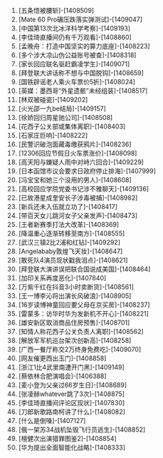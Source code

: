 
1. [五条悟被腰斩]-[1408509]
1. [Mate 60 Pro碾压跌落实弹测试]-[1409047]
1. [中国第13次北冰洋科学考察]-[1409193]
1. [李佳琦直播间仍有千万观看]-[1408860]
1. [孟晚舟：打造中国坚实的算力底座]-[1408223]
1. [多个涉大凉山伪公益账号被查]-[1408318]
1. [家长回应联名驱赶霸凌学生]-[1409071]
1. [拜登联大讲话称不想与中国脱钩]-[1408659]
1. [国铁辟谣老人乘火车票价5折]-[1408024]
1. [英媒：墨西哥“外星遗骸”未经组装]-[1408517]
1. [林双被碰瓷]-[1409202]
1. [火光邵一九be结局]-[1409157]
1. [徐娇回归周星驰公司]-[1408508]
1. [花西子公关部或集体离职]-[1408403]
1. [石家庄巨响]-[1408222]
1. [民警识破泡面藏毒缴获鸦片]-[1408236]
1. [12306回应节假日火车票涨价]-[1408098]
1. [高天阳与嫌疑人雨中对峙六回合]-[1409229]
1. [日本函馆市议会要求日政府停止排海]-[1407999]
1. [冯宝宝和她三个没用的男人]-[1408608]
1. [高校回应学院党委书记涉不雅聊天]-[1409136]
1. [已故港星成奎安长子涉毒被捕]-[1408982]
1. [新兵还未入伍就立功了]-[1408417]
1. [带百天女儿跳河女子父亲发声]-[1408473]
1. [王者新赛季打法大改革]-[1408369]
1. [降温重心逐渐转移至南方]-[1408555]
1. [武汉三镇2比2浦和红钻]-[1409292]
1. [Angelababy敦煌飞天妆]-[1408647]
1. [敢死队4演员现状戳我泪点]-[1408621]
1. [拜登联大演讲误把联合国说成美国]-[1408464]
1. [加印关系再度恶化]-[1407840]
1. [万紫千红在抖音3小时卖断货]-[1408561]
1. [王一博李沁将出演长风破浪]-[1408905]
1. [16岁读博神童回应要父母在京买房]-[1408237]
1. [雷蒙多：访华时华为发新机不开心]-[1408221]
1. [雄安新区取消商品住房预售]-[1408701]
1. [知情人称花西子公关负责人离职]-[1408562]
1. [解放军军机巡台架次创新高]-[1408258]
1. [广西一餐厅称交2万终身免费吃]-[1409070]
1. [网友催更西出玉门]-[1408858]
1. [浙江1比4武里南遭开门黑]-[1409149]
1. [蔡依林合肥演唱会]-[1406388]
1. [麦小登为父亲过66岁生日]-[1408689]
1. [张凌赫whatever跳了3次]-[1408875]
1. [李佳琦直播间评论区现状]-[1407830]
1. [刀郎新歌路南柯讲了什么]-[1408082]
1. [什么是倒嗓]-[1407127]
1. [俄一架苏34战机坠毁飞行员逃生]-[1408852]
1. [檀健次出演猎罪图鉴2]-[1408854]
1. [华为提出全面智能化战略]-[1408333]